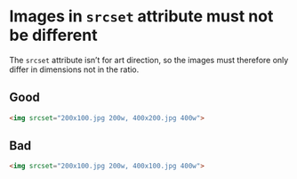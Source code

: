 # Images in `srcset` attribute must not be different

The `srcset` attribute isn’t for art direction, so the images must therefore only differ in dimensions not in the ratio.

## Good

```html
<img srcset="200x100.jpg 200w, 400x200.jpg 400w">
```

## Bad

```html
<img srcset="200x100.jpg 200w, 400x100.jpg 400w">
```
